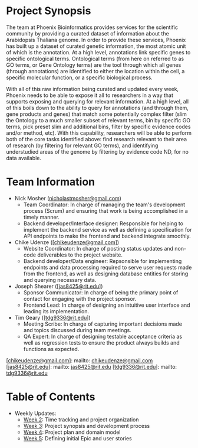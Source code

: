 # Project Synopsis

The team at Phoenix Bioinformatics provides services for the scientific
community by providing a curated dataset of information about the
Arabidopsis Thaliana genome. In order to provide these services, Phoenix
has built up a dataset of curated genetic information, the most atomic
unit of which is the annotation. At a high level, annotations link
specific genes to specific ontological terms. Ontological terms (from
here on referred to as GO terms, or Gene Ontology terms) are the tool
through which all genes (through annotations) are identified to either
the location within the cell, a specific molecular function, or a
specific biological process.

With all of this raw information being curated and updated every week,
Phoenix needs to be able to expose it all to researchers in a way that
supports exposing and querying for relevant information. At a high
level, all of this boils down to the ability to query for annotations
(and through them, gene products and genes) that match some potentially
complex filter (slim the Ontology to a much smaller subset of relevant
terms, bin by specific GO terms, pick preset slim and additional bins,
filter by specific evidence codes and/or method, etc). With this
capability, researchers will be able to perform both of the core tasks
identified above: find research relevant to their area of research (by
filtering for relevant GO terms), and identifying understudied areas of
the genome by filtering by evidence code ND, for no data available.

# Team Information

* Nick Mosher ([nicholastmosher@gmail.com])
  * Team Coordinator: In charge of managing the team's
    development process (Scrum) and ensuring that work
    is being accomplished in a timely manner.
  * Backend developer/Interface designer: Responsible for
    helping to implement the backend service as well as
    defining a specification for API endpoints to make the
    frontend and backend integrate smoothly.
* Chike Udenze ([chikeudenze@gmail.com])
  * Website Coordinator: In charge of posting status updates
    and non-code deliverables to the project website.
  * Backend developer/Data engineer: Repsonsible for
    implementing endpoints and data processing required to
    serve user requests made from the frontend, as well as
    designing database entities for storing and querying
    necessary data.
* Joseph Shearer ([jas8425@rit.edu])
  * Sponsor Communicator: In charge of being the primary
    point of contact for engaging with the project sponsor.
  * Frontend Lead: In charge of designing an intuitive user
    interface and leading its implementation.
* Tim Geary ([tdg9336@rit.edu])
  * Meeting Scribe: In charge of capturing important decisions
    made and topics discussed during team meetings.
  * QA Expert: In charge of designing testable acceptance
    criteria as well as regression tests to ensure the product
    always builds and functions as expected.

[nicholastmosher@gmail.com]: mailto:nicholastmosher@gmail.com
[chikeudenze@gmail.com]: mailto: chikeudenze@gmail.com
[jas8425@rit.edu]: mailto: jas8425@rit.edu
[tdg9336@rit.edu]: mailto: tdg9336@rit.edu

# Table of Contents

* Weekly Updates:
  * [Week 2]\: Time tracking and project organization
  * [Week 3]\: Project synopsis and development process
  * [Week 4]\: Project plan and domain model
  * [Week 5]\: Defining initial Epic and user stories

[Week 2]: ./week2.md
[Week 3]: ./week3.md
[Week 4]: ./week4.md
[Week 5]: ./week5.md
